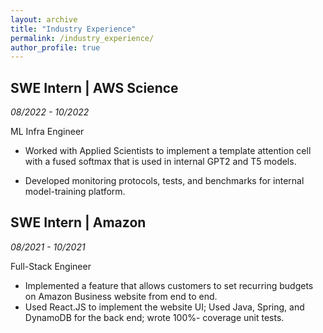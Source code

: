 ```yaml
---
layout: archive
title: "Industry Experience"
permalink: /industry_experience/
author_profile: true
---
```

<meta name="format-detection" content="telephone=no">

## SWE Intern | AWS Science
_08/2022 - 10/2022_

ML Infra Engineer

- Worked with Applied Scientists to implement a template attention cell with a fused softmax that is used in internal GPT2 and T5 models.

- Developed monitoring protocols, tests, and benchmarks for internal model-training platform.

## SWE Intern | Amazon
_08/2021 - 10/2021_

Full-Stack Engineer

- Implemented a feature that allows customers to set recurring budgets on Amazon Business website from end to end.
- Used React.JS to implement the website UI; Used Java, Spring, and DynamoDB for the back end; wrote 100%-
coverage unit tests.
